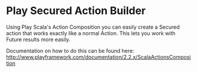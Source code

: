 # Play Secured Action Builder

Using Play Scala's Action Composition you can easily create a Secured action that works exactly like a normal Action.  This lets you work with Future results more easily.

Documentation on how to do this can be found here:
http://www.playframework.com/documentation/2.2.x/ScalaActionsComposition
